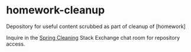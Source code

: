# homework-cleanup
Depository for useful content scrubbed as part of cleanup of [homework]

Inquire in the [Spring Cleaning](http://chat.stackexchange.com/rooms/55978/spring-cleaning) Stack Exchange chat room for repository access.
